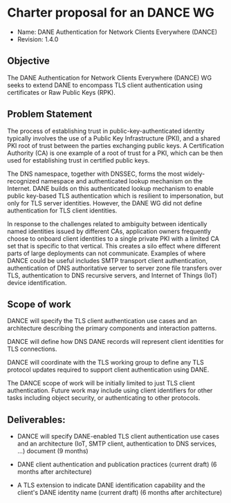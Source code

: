 # Charter proposal for an DANCE WG

- Name: DANE Authentication for Network Clients Everywhere (DANCE)
- Revision: 1.4.0

## Objective

The DANE Authentication for Network Clients Everywhere (DANCE) WG seeks to
extend DANE to encompass TLS client authentication using certificates or Raw Public Keys (RPK).

## Problem Statement

The process of establishing trust in public-key-authenticated identity
typically involves the use of a Public Key Infrastructure (PKI), and a
shared PKI root of trust between the parties exchanging public keys. A
Certification Authority (CA) is one example of a root of trust for a
PKI, which can be then used for establishing trust in certified public
keys.

The DNS namespace, together with DNSSEC, forms the most widely-recognized
namespace and authenticated lookup mechanism on the Internet.
DANE builds on this authenticated lookup mechanism to enable public key-based
TLS authentication which is resilient to impersonation, but only
for TLS server identities.
However, the DANE WG did not define authentication for TLS client identities.

In response to the challenges related to ambiguity between identically
named identities issued by different CAs, application owners
frequently choose to onboard client identities to a single private PKI
with a limited CA set that is specific to that vertical.  This creates
a silo effect where different parts of large deployments can not
communicate.  Examples of where DANCE could be useful includes SMTP
transport client authentication, authentication of DNS authoritative
server to server zone file transfers over TLS, authentication to DNS
recursive servers, and Internet of Things (IoT) device identification.

## Scope of work

DANCE will specify the TLS client authentication use cases and an
architecture describing the primary components and interaction patterns.

DANCE will define how DNS DANE records will represent client
identities for TLS connections.

DANCE will coordinate with the TLS working group to define any TLS
protocol updates required to support client authentication using DANE.

The DANCE scope of work will be initially limited to just TLS client
authentication.  Future work may include using client identifiers for
other tasks including object security, or authenticating to other
protocols.

## Deliverables:



* DANCE will specify DANE-enabled TLS client authentication use cases
  and an architecture (IoT, SMTP client, authentication to DNS services,
  ...) document (9 months)

* DANE client authentication and publication practices (current draft)
  (6 months after architecture)

* A TLS extension to indicate DANE identification capability and the
  client's DANE identity name (current draft) (6 months after architecture)


